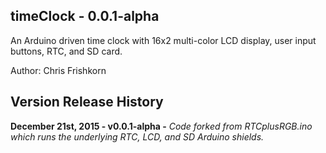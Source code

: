 timeClock - 0.0.1-alpha 
---
An Arduino driven time clock with 16x2 multi-color LCD display, user input buttons, RTC, and SD card.

Author: Chris Frishkorn

Version Release History
---
**December 21st, 2015 - v0.0.1-alpha -** *Code forked from RTCplusRGB.ino which runs the underlying RTC, LCD, and SD Arduino shields.*